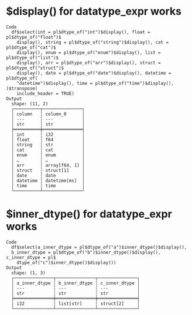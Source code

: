 # $display() for datatype_expr works

    Code
      df$select(int = pl$dtype_of("int")$display(), float = pl$dtype_of("float")$
        display(), string = pl$dtype_of("string")$display(), cat = pl$dtype_of("cat")$
        display(), enum = pl$dtype_of("enum")$display(), list = pl$dtype_of("list")$
        display(), arr = pl$dtype_of("arr")$display(), struct = pl$dtype_of("struct")$
        display(), date = pl$dtype_of("date")$display(), datetime = pl$dtype_of(
        "datetime")$display(), time = pl$dtype_of("time")$display(), )$transpose(
        include_header = TRUE)
    Output
      shape: (11, 2)
      ┌──────────┬───────────────┐
      │ column   ┆ column_0      │
      │ ---      ┆ ---           │
      │ str      ┆ str           │
      ╞══════════╪═══════════════╡
      │ int      ┆ i32           │
      │ float    ┆ f64           │
      │ string   ┆ str           │
      │ cat      ┆ cat           │
      │ enum     ┆ enum          │
      │ …        ┆ …             │
      │ arr      ┆ array[f64, 1] │
      │ struct   ┆ struct[1]     │
      │ date     ┆ date          │
      │ datetime ┆ datetime[ms]  │
      │ time     ┆ time          │
      └──────────┴───────────────┘

# $inner_dtype() for datatype_expr works

    Code
      df$select(a_inner_dtype = pl$dtype_of("a")$inner_dtype()$display(),
      b_inner_dtype = pl$dtype_of("b")$inner_dtype()$display(), c_inner_dtype = pl$
        dtype_of("c")$inner_dtype()$display())
    Output
      shape: (1, 3)
      ┌───────────────┬───────────────┬───────────────┐
      │ a_inner_dtype ┆ b_inner_dtype ┆ c_inner_dtype │
      │ ---           ┆ ---           ┆ ---           │
      │ str           ┆ str           ┆ str           │
      ╞═══════════════╪═══════════════╪═══════════════╡
      │ i32           ┆ list[str]     ┆ struct[2]     │
      └───────────────┴───────────────┴───────────────┘

